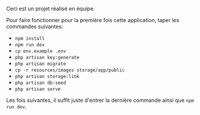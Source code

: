 Ceci est un projet réalisé en équipe.

Pour faire fonctionner pour la première fois cette application, taper les commandes suivantes:
* ```npm install```
* ```npm run dev```
* ```cp env.example .env```
* ```php artisan key:generate```
* ```php artisan migrate```
* ```cp -r resources/images storage/app/public```
* ```php artisan storage:link```
* ```php artisan db:seed```
* ```php artisan serve```

Les fois suivantes, il suffit juste d'entrer la dernière commande ainsi que ```npm run dev```.
